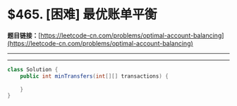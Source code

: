 # $465. [困难] 最优账单平衡

**题目链接：**[https://leetcode-cn.com/problems/optimal-account-balancing](https://leetcode-cn.com/problems/optimal-account-balancing)

---

<Cards card="leetcode_465_optimal-account-balancing"></Cards>

---

```java
class Solution {
    public int minTransfers(int[][] transactions) {
        
    }
}
```